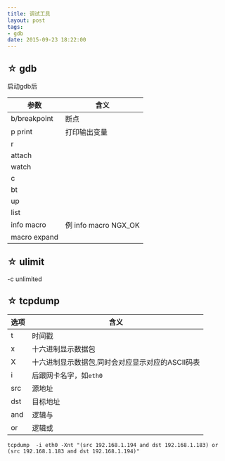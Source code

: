 ```yaml
---
title: 调试工具
layout: post
tags: 
- gdb
date: 2015-09-23 18:22:00
---
```


## ☆ gdb
启动gdb后

|参数|含义|
|-----|---|
|b/breakpoint | 断点
|p print    | 打印输出变量|
|r ||
|attach||
|watch||
|c||
|bt||
|up||
|list||
|info macro| 例 info macro NGX_OK|
|macro expand||


## ☆ ulimit
-c 
unlimited

## ☆ tcpdump

|选项|含义|
|---|---|
|t| 时间戳|
|x|十六进制显示数据包|
|X|十六进制显示数据包,同时会对应显示对应的ASCII码表|
|i|后跟网卡名字，如`eth0`|
|src|源地址|
|dst|目标地址|
|and|逻辑与|
|or |逻辑或|

`tcpdump  -i eth0 -Xnt "(src 192.168.1.194 and dst 192.168.1.183) or (src 192.168.1.183 and dst 192.168.1.194)"`
